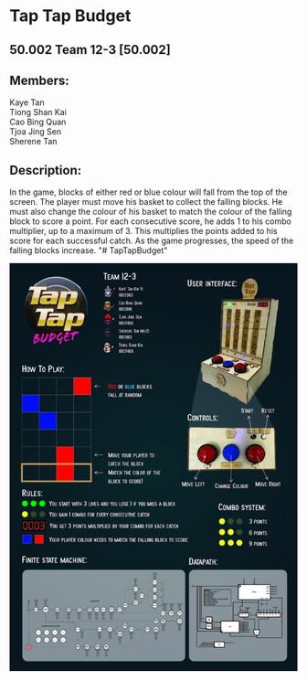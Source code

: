 # Tap Tap Budget

## 50.002 Team 12-3 [50.002]

## Members:
Kaye Tan  
Tiong Shan Kai  
Cao Bing Quan  
Tjoa Jing Sen  
Sherene Tan

## Description:
In the game, blocks of either red or blue colour will fall from the top of the screen. The player must move his basket to collect the falling blocks. He must also change the colour of his basket to match the colour of the falling block to score a point. For each consecutive score, he adds 1 to his combo multiplier, up to a maximum of 3. This multiplies the points added to his score for each successful catch. As the game progresses, the speed of the falling blocks increase. 
"# TapTapBudget" 

![alt text](https://github.com/thelastblade/TapTapBudget/blob/main/CS%20Poster.jpg)
